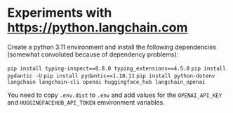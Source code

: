 # Experiments with https://python.langchain.com

Create a python 3.11 environment and install the following dependencies (somewhat convoluted because of dependency
problems):

`pip install typing-inspect==0.8.0 typing_extensions==4.5.0`
`pip install pydantic -U`
`pip install pydantic==1.10.11`
`pip install python-dotenv langchain langchain-cli openai huggingface_hub langchain_openai`

You need to copy `.env.dist` to `.env` and add values for the `OPENAI_API_KEY` and `HUGGINGFACEHUB_API_TOKEN`
emvironment variables.